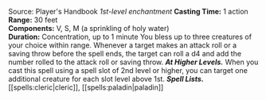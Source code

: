 Source: Player's Handbook
*1st-level enchantment*
**Casting Time:** 1 action  
**Range:** 30 feet  
**Components:** V, S, M (a sprinkling of holy water)  
**Duration:** Concentration, up to 1 minute
You bless up to three creatures of your choice within range. Whenever a target makes an attack roll or a saving throw before the spell ends, the target can roll a d4 and add the number rolled to the attack roll or saving throw.
***At Higher Levels.*** When you cast this spell using a spell slot of 2nd level or higher, you can target one additional creature for each slot level above 1st.
***Spell Lists.*** [[spells:cleric|cleric]], [[spells:paladin|paladin]]